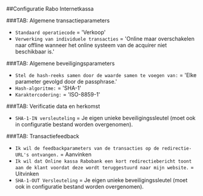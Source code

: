 ##Configuratie Rabo Internetkassa

###TAB: Algemene transactieparameters

- `Standaard operatiecode` = 'Verkoop'
- `Verwerking van individuele transacties` = 'Online maar overschakelen naar offline wanneer het online systeem van de acquirer niet beschikbaar is.'


###TAB: Algemene beveiligingsparameters 

- `Stel de hash-reeks samen door de waarde samen te voegen van:` = 'Elke parameter gevolgd door de passphrase.'
- `Hash-algoritme:` = 'SHA-1'
- `Karaktercodering:` = 'ISO-8859-1'


###TAB: Verificatie data en herkomst 

- `SHA-1-IN versleuteling` = Je eigen unieke beveiligingssleutel (moet ook in configuratie bestand worden overgenomen).


###TAB: Transactiefeedback

- `Ik wil de feedbackparameters van de transacties op de redirectie-URL's ontvangen.` = Aanvinken
- `Ik wil dat Online kassa Rabobank een kort redirectiebericht toont aan de klant voordat deze wordt teruggestuurd naar mijn website.` = Uitvinken
- `SHA-1-OUT Versleuteling` = Je eigen unieke beveiligingssleutel (moet ook in configuratie bestand worden overgenomen).

